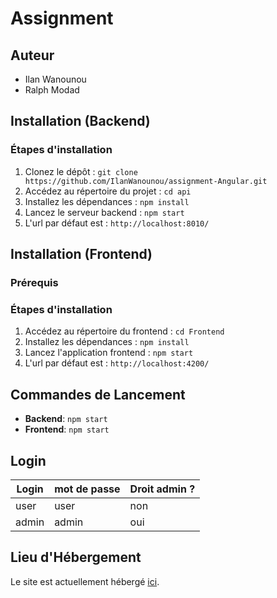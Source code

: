# Assignment 

## Auteur

- Ilan Wanounou
- Ralph Modad
## Installation (Backend)

### Étapes d'installation

1. Clonez le dépôt : `git clone https://github.com/IlanWanounou/assignment-Angular.git`
2. Accédez au répertoire du projet : `cd api`
3. Installez les dépendances : `npm install`
5. Lancez le serveur backend : `npm start`
6. L'url par défaut est : `http://localhost:8010/`

## Installation (Frontend)

### Prérequis

### Étapes d'installation

1. Accédez au répertoire du frontend : `cd Frontend`
2. Installez les dépendances : `npm install`
4. Lancez l'application frontend : `npm start`
5. L'url par défaut est : `http://localhost:4200/`


## Commandes de Lancement

- **Backend**: `npm start`
- **Frontend**: `npm start`

## Login 

| Login | mot de passe |  Droit admin ? |
| ------------- | ------------- | ------------- |
| user  | user | non  |
| admin  | admin | oui  |

## Lieu d'Hébergement

Le site est actuellement hébergé  [ici](https://angular-assignment.onrender.com/home).